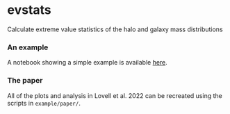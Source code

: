 # evstats
Calculate extreme value statistics of the halo and galaxy mass distributions

### An example
A notebook showing a simple example is available [here](https://nbviewer.org/github/christopherlovell/evstats/blob/main/example/example.ipynb).

### The paper
All of the plots and analysis in Lovell et al. 2022 can be recreated using the scripts in `example/paper/`.
